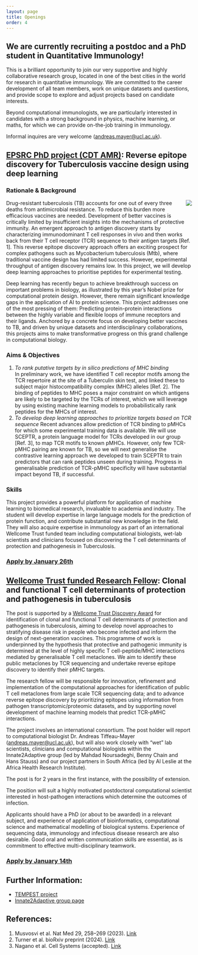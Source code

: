 ```yaml
---
layout: page
title: Openings
order: 4
---
```


## We are currently recruiting a postdoc and a PhD student in Quantitative Immunology!

This is a brilliant opportunity to join our very supportive and highly collaborative research group, located in one of the best cities in the world for research in quantitative immunology. We are committed to the career development of all team members, work on unique datasets and questions, and provide scope to explore and adjust projects based on candidate interests.

Beyond computational immunologists, we are particularly interested in candidates with a strong background in physics, machine learning, or maths, for which we can provide on-the-job training in immunology.

Informal inquires are very welcome (andreas.mayer@ucl.ac.uk). 

## [EPSRC PhD project (CDT AMR)](https://www.ucl.ac.uk/london-nano/cdt-amr/how-apply): Reverse epitope discovery for Tuberculosis vaccine design using deep learning


### Rationale & Background

<img style="max-width:50%;margin-left:1em;margin-top:1em,border-radius:5px" src="../images/phd_amr_graphical_abstract.png" align="right">
Drug-resistant tuberculosis (TB) accounts for one out of every three deaths from antimicrobial resistance. To reduce this burden more efficacious vaccines are needed.  Development of better vaccines is critically limited by insufficient insights into the mechanisms of protective immunity. An emergent approach to antigen discovery starts by characterizing immunodominant T cell responses in vivo and then works back from their T cell receptor (TCR) sequence to their antigen targets [Ref. 1]. This reverse epitope discovery approach offers an exciting prospect for complex pathogens such as Mycobacterium tuberculosis (Mtb), where traditional vaccine design has had limited success. However, experimental throughput of antigen discovery remains low. In this project, we will develop deep learning approaches to prioritise peptides for experimental testing.

Deep learning has recently begun to achieve breakthrough success on important problems in biology, as illustrated by this year’s Nobel prize for computational protein design. However, there remain significant knowledge gaps in the application of AI to protein science. This project addresses one of the most pressing of them: Predicting protein-protein interactions between the highly variable and flexible loops of immune receptors and their ligands. Anchored by a concrete focus on developing better vaccines to TB, and driven by unique datasets and interdisciplinary collaborations, this projects aims to make transformative progress on this grand challenge in computational biology.


### Aims & Objectives

1. *To rank putative targets by in silico predictions of MHC binding*  
    In preliminary work, we have identified T cell receptor motifs among the TCR repertoire at the site of a Tuberculin skin test, and linked these to subject major histocompatibility complex (MHC) alleles [Ref. 2]. The binding of peptides to MHC poses a major constraint on which antigens are likely to be targeted by the TCRs of interest, which we will leverage by using existing machine learning models to probabilistically rank peptides for the MHCs of interest.
2. *To develop deep learning approaches to prioritize targets based on TCR sequence* 
    Recent advances allow prediction of TCR binding to pMHCs for which some experimental training data is available. We will use SCEPTR, a protein language model for TCRs developed in our group [Ref. 3], to map TCR motifs to known pMHCs. However, only few TCR-pMHC pairing are known for TB, so we will next generalise the contrastive learning approach we developed to train SCEPTR to train predictors that can rank peptides unseen during training. Progress in generalisable prediction of TCR-pMHC specificity will have substantial impact beyond TB, if successful.

### Skills
This project provides a powerful platform for application of machine learning to  biomedical research, invaluable to academia and  industry. The student will develop expertise in large language models for the prediction of protein function, and contribute substantial new knowledge in the field. They will also acquire expertise in immunology as part of an international Wellcome Trust funded team including computational biologists, wet-lab scientists and clinicians focused on discovering the T cell determinants of protection and pathogenesis in Tuberculosis.

### [Apply by January 26th](https://www.ucl.ac.uk/london-nano/cdt-amr/how-apply)

## [Wellcome Trust funded Research Fellow](https://www.ucl.ac.uk/work-at-ucl/search-ucl-jobs/details?nPostingId=12146&nPostingTargetId=29502&id=Q1KFK026203F3VBQBLO8M8M07): Clonal and functional T cell determinants of protection and pathogenesis in tuberculosis

The post is supported by a [Wellcome Trust Discovery Award](https://wellcome.org/grant-funding/people-and-projects/grants-awarded/clonal-and-functional-t-cell-determinants) for identification of clonal and functional T cell determinants of protection and pathogenesis in tuberculosis, aiming to develop novel approaches to stratifying disease risk in people who become infected and inform the design of next-generation vaccines. This programme of work is underpinned by the hypothesis that protective and pathogenic immunity is determined at the level of highly specific T cell-peptide/MHC interactions mediated by generalisable T cell metaclones. We aim to identify these public metaclones by TCR sequencing and undertake reverse epitope discovery to identify their pMHC targets.

The research fellow will be responsible for innovation, refinement and implementation of the computational approaches for identification of public T cell metaclones from large scale TCR sequencing data; and to advance reverse epitope discovery by prioritizing epitopes using information from pathogen transcriptomic/proteomic datasets, and by supporting novel development of machine learning models that predict TCR-pMHC interactions.

The project involves an international consortium. The post holder will report to computational biologist Dr. Andreas Tiffeau-Mayer (andreas.mayer@ucl.ac.uk), but will also work closely with “wet” lab scientists, clinicians and computational biologists within the Innate2Adaptive group (led by Mahdad Noursadeghi, Benny Chain and Hans Stauss) and our project partners in South Africa (led by Al Leslie at the Africa Health Research Institute).

The post is for 2 years in the first instance, with the possibility of extension.

The position will suit a highly motivated postdoctoral computational scientist interested in host-pathogen interactions which determine the outcomes of infection.

Applicants should have a PhD (or about to be awarded) in a relevant subject, and experience of application of bioinformatics, computational science and mathematical modelling of biological systems. Experience of sequencing data, immunology and infectious disease research are also desirable. Good oral and written communication skills are essential, as is commitment to effective multi-disciplinary teamwork.

### [Apply by January 14th](https://www.ucl.ac.uk/work-at-ucl/search-ucl-jobs/details?nPostingId=12146&nPostingTargetId=29502&id=Q1KFK026203F3VBQBLO8M8M07)


## Further Information:
- [TEMPEST project](https://wellcome.org/grant-funding/people-and-projects/grants-awarded/clonal-and-functional-t-cell-determinants)
- [Innate2Adaptive group page](https://www.innate2adaptive.uk/)

## References:
1. Musvosvi et al. Nat Med 29, 258–269 (2023). [Link](https://www.nature.com/articles/s41591-022-02110-9)
2. Turner et al. bioRxiv preprint (2024). [Link](https://doi.org/10.1101/2024.06.25.600676)
3. Nagano et al. Cell Systems (accepted). [Link](https://arxiv.org/abs/2406.06397)
